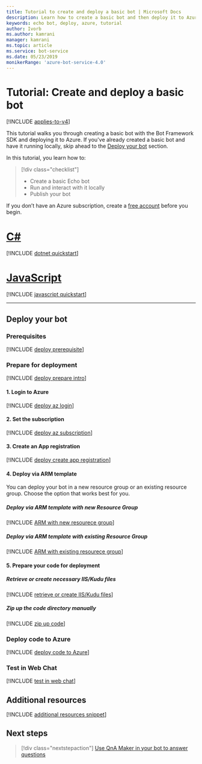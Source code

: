 ```yaml
---
title: Tutorial to create and deploy a basic bot | Microsoft Docs
description: Learn how to create a basic bot and then deploy it to Azure.
keywords: echo bot, deploy, azure, tutorial
author: Ivorb
ms.author: kamrani
manager: kamrani
ms.topic: article
ms.service: bot-service
ms.date: 05/23/2019
monikerRange: 'azure-bot-service-4.0'
---
```


# Tutorial: Create and deploy a basic bot

[!INCLUDE [applies-to-v4](../includes/applies-to.md)]

This tutorial walks you through creating a basic bot with the Bot Framework SDK and deploying it to Azure. If you've already created a basic bot and have it running locally, skip ahead to the [Deploy your bot](#deploy-your-bot) section.

In this tutorial, you learn how to:

> [!div class="checklist"]
> * Create a basic Echo bot
> * Run and interact with it locally
> * Publish your bot

If you don’t have an Azure subscription, create a [free account](https://azure.microsoft.com/free/?WT.mc_id=A261C142F) before you begin.

# [C#](#tab/csharp)

[!INCLUDE [dotnet quickstart](~/includes/quickstart-dotnet.md)]

# [JavaScript](#tab/javascript)

[!INCLUDE [javascript quickstart](~/includes/quickstart-javascript.md)]

---

## Deploy your bot

### Prerequisites
[!INCLUDE [deploy prerequisite](~/includes/deploy/snippet-prerequisite.md)]

### Prepare for deployment
[!INCLUDE [deploy prepare intro](~/includes/deploy/snippet-prepare-deploy-intro.md)]

#### 1. Login to Azure
[!INCLUDE [deploy az login](~/includes/deploy/snippet-az-login.md)]

#### 2. Set the subscription
[!INCLUDE [deploy az subscription](~/includes/deploy/snippet-az-set-subscription.md)]

#### 3. Create an App registration
[!INCLUDE [deploy create app registration](~/includes/deploy/snippet-create-app-registration.md)]

#### 4. Deploy via ARM template
You can deploy your bot in a new resource group or an existing resource group. Choose the option that works best for you. 
##### **Deploy via ARM template with new Resource Group**
[!INCLUDE [ARM with new resourece group](~/includes/deploy/snippet-ARM-new-resource-group.md)]

##### **Deploy via ARM template with existing Resource Group**
[!INCLUDE [ARM with existing resourece group](~/includes/deploy/snippet-ARM-existing-resource-group.md)]

#### 5. Prepare your code for deployment
##### **Retrieve or create necessary IIS/Kudu files**
[!INCLUDE [retrieve or create IIS/Kudu files](~/includes/deploy/snippet-IIS-Kudu-files.md)]

##### **Zip up the code directory manually**
[!INCLUDE [zip up code](~/includes/deploy/snippet-zip-code.md)]

### Deploy code to Azure
[!INCLUDE [deploy code to Azure](~/includes/deploy/snippet-deploy-code-to-az.md)]

### Test in Web Chat
[!INCLUDE [test in web chat](~/includes/deploy/snippet-test-in-web-chat.md)]

## Additional resources

[!INCLUDE [additional resources snippet](~/includes/deploy/snippet-additional-resources.md)]

## Next steps
> [!div class="nextstepaction"]
> [Use QnA Maker in your bot to answer questions](bot-builder-tutorial-add-qna.md)
